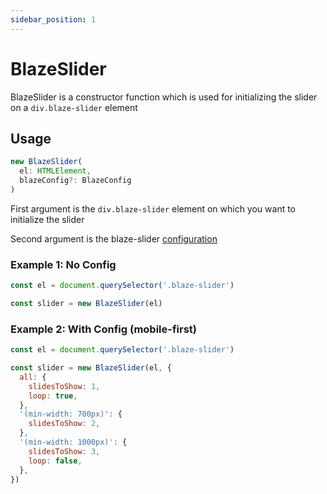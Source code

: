 ```yaml
---
sidebar_position: 1
---
```


# BlazeSlider

BlazeSlider is a constructor function which is used for initializing the slider on a `div.blaze-slider` element

## Usage

```typescript
new BlazeSlider(
  el: HTMLElement,
  blazeConfig?: BlazeConfig
)
```

First argument is the `div.blaze-slider` element on which you want to initialize the slider

Second argument is the blaze-slider [configuration](/docs/api/BlazeConfig)

### Example 1: No Config

```javascript
const el = document.querySelector('.blaze-slider')

const slider = new BlazeSlider(el)
```

### Example 2: With Config (mobile-first)

```javascript
const el = document.querySelector('.blaze-slider')

const slider = new BlazeSlider(el, {
  all: {
    slidesToShow: 1,
    loop: true,
  },
  '(min-width: 700px)': {
    slidesToShow: 2,
  },
  '(min-width: 1000px)': {
    slidesToShow: 3,
    loop: false,
  },
})
```

